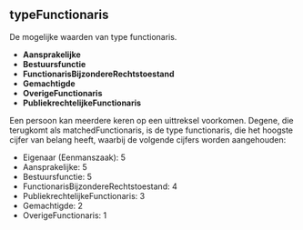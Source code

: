 ## typeFunctionaris
De mogelijke waarden van type functionaris.
* **Aansprakelijke**
* **Bestuursfunctie**
* **FunctionarisBijzondereRechtstoestand**
* **Gemachtigde**
* **OverigeFunctionaris**
* **PubliekrechtelijkeFunctionaris**

Een persoon kan meerdere keren op een uittreksel voorkomen. Degene, die terugkomt als matchedFunctionaris, is de type functionaris, die het hoogste cijfer van belang heeft, waarbij de volgende cijfers worden aangehouden:
* Eigenaar (Eenmanszaak): 5
* Aansprakelijke: 5
* Bestuursfunctie: 5
* FunctionarisBijzondereRechtstoestand: 4
* PubliekrechtelijkeFunctionaris: 3
* Gemachtigde: 2
* OverigeFunctionaris: 1